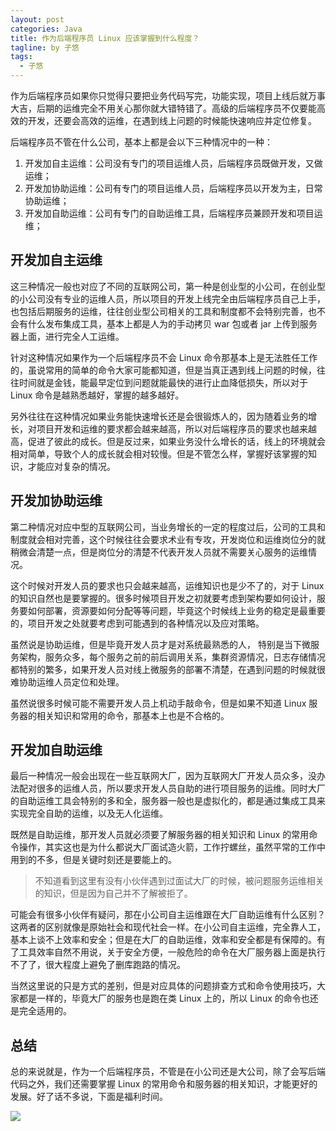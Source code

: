 ```yaml
---
layout: post
categories: Java
title: 作为后端程序员 Linux 应该掌握到什么程度？
tagline: by 子悠
tags: 
  - 子悠
---
```


作为后端程序员如果你只觉得只要把业务代码写完，功能实现，项目上线后就万事大吉，后期的运维完全不用关心那你就大错特错了。高级的后端程序员不仅要能高效的开发，还要会高效的运维，在遇到线上问题的时候能快速响应并定位修复。

<!--more-->

后端程序员不管在什么公司，基本上都是会以下三种情况中的一种：

1. 开发加自主运维：公司没有专门的项目运维人员，后端程序员既做开发，又做运维；
2. 开发加协助运维：公司有专门的项目运维人员，后端程序员以开发为主，日常协助运维；
3. 开发加自助运维：公司有专门的自助运维工具，后端程序员兼顾开发和项目运维；

## 开发加自主运维

这三种情况一般也对应了不同的互联网公司，第一种是创业型的小公司，在创业型的小公司没有专业的运维人员，所以项目的开发上线完全由后端程序员自己上手，也包括后期服务的运维，往往创业型公司相关的工具和制度都不会特别完善，也不会有什么发布集成工具，基本上都是人为的手动拷贝 war 包或者 jar 上传到服务器上面，进行完全人工运维。

针对这种情况如果作为一个后端程序员不会 Linux 命令那基本上是无法胜任工作的，虽说常用的简单的命令大家可能都知道，但是当真正遇到线上问题的时候，往往时间就是金钱，能最早定位到问题就能最快的进行止血降低损失，所以对于 Linux 命令是越熟悉越好，掌握的越多越好。

另外往往在这种情况如果业务能快速增长还是会很锻炼人的，因为随着业务的增长，对项目开发和运维的要求都会越来越高，所以对后端程序员的要求也越来越高，促进了彼此的成长。但是反过来，如果业务没什么增长的话，线上的环境就会相对简单，导致个人的成长就会相对较慢。但是不管怎么样，掌握好该掌握的知识，才能应对复杂的情况。

## 开发加协助运维

第二种情况对应中型的互联网公司，当业务增长的一定的程度过后，公司的工具和制度就会相对完善，这个时候往往会要求术业有专攻，开发岗位和运维岗位分的就稍微会清楚一点，但是岗位分的清楚不代表开发人员就不需要关心服务的运维情况。

这个时候对开发人员的要求也只会越来越高，运维知识也是少不了的，对于 Linux 的知识自然也是要掌握的。很多时候项目开发之初就要考虑到架构要如何设计，服务要如何部署，资源要如何分配等等问题，毕竟这个时候线上业务的稳定是最重要的，项目开发之处就要考虑到可能遇到的各种情况以及应对策略。

虽然说是协助运维，但是毕竟开发人员才是对系统最熟悉的人， 特别是当下微服务架构，服务众多，每个服务之前的前后调用关系，集群资源情况，日志存储情况都特别的繁多，如果开发人员对线上微服务的部署不清楚，在遇到问题的时候就很难协助运维人员定位和处理。

虽然说很多时候可能不需要开发人员上机动手敲命令，但是如果不知道 Linux 服务器的相关知识和常用的命令，那基本上也是不合格的。

## 开发加自助运维

最后一种情况一般会出现在一些互联网大厂，因为互联网大厂开发人员众多，没办法配对很多的运维人员，所以要求开发人员自助的进行项目服务的运维。同时大厂的自助运维工具会特别的多和全，服务器一般也是虚拟化的，都是通过集成工具来实现完全自助的运维，以及无人化运维。

既然是自助运维，那开发人员就必须要了解服务器的相关知识和 Linux 的常用命令操作，其实这也是为什么都说大厂面试造火箭，工作拧螺丝，虽然平常的工作中用到的不多，但是关键时刻还是要能上的。

> 不知道看到这里有没有小伙伴遇到过面试大厂的时候，被问题服务运维相关的知识，但是因为自己并不了解被拒了。

可能会有很多小伙伴有疑问，那在小公司自主运维跟在大厂自助运维有什么区别？这两者的区别就像是原始社会和现代社会一样。在小公司自主运维，完全靠人工，基本上谈不上效率和安全；但是在大厂的自助运维，效率和安全都是有保障的。有了工具效率自然不用说，关于安全方便，一般危险的命令在大厂服务器上面是执行不了了，很大程度上避免了删库跑路的情况。

当然这里说的只是方式的差别，但是对应具体的问题排查方式和命令使用技巧，大家都是一样的，毕竟大厂的服务也是跑在类 Linux 上的，所以 Linux 的命令也还是完全适用的。

## 总结

总的来说就是，作为一个后端程序员，不管是在小公司还是大公司，除了会写后端代码之外，我们还需要掌握 Linux 的常用命令和服务器的相关知识，才能更好的发展。好了话不多说，下面是福利时间。

![](https://tva1.sinaimg.cn/large/e6c9d24egy1h1bkmxsonxj20u00u0juu.jpg)